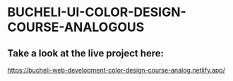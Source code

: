 # BUCHELI-UI-COLOR-DESIGN-COURSE-ANALOGOUS

## Take a look at the live project here:
https://bucheli-web-development-color-design-course-analog.netlify.app/
